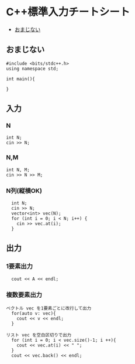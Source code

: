 # C++標準入力チートシート

* [おまじない](#おまじない)

## おまじない
```
#include <bits/stdc++.h>
using namespace std;

int main(){

}
```
## 入力

### N
```
int N;
cin >> N;
```

### N,M
```
int N, M;
cin >> N >> M;
```

### N列(縦横OK)
```
  int N;
  cin >> N;
  vector<int> vec(N);
  for (int i = 0; i < N; i++) {
    cin >> vec.at(i);
  }
```

## 出力

### 1要素出力
```
  cout << A << endl;
```

### 複数要素出力
```
ベクトル vec を1要素ごとに改行して出力
  for(auto v: vec){
    cout << v << endl;
  }

リスト vec を空白区切りで出力
  for (int i = 0; i < vec.size()-1; i ++){
    cout << vec.at(i) << " ";
  }
  cout << vec.back() << endl;
```
